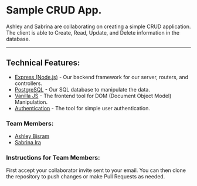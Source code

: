 # Sample CRUD App.

Ashley and Sabrina are collaborating on creating a simple CRUD application. The client is able to Create, Read, Update, and Delete information in the database.

---
## Technical Features:
- [Express (Node.js)](https://expressjs.com/) - Our backend framework for our server, routers, and controllers.
- [PostgreSQL](#) - Our SQL database to manipulate the data.
- [Vanilla JS](#) - The frontend tool for DOM (Document Object Model) Manipulation.
- [Authentication](#) - The tool for simple user authentication.

### Team Members:
- [Ashley Bisram](https://github.com/ashleybisram)
- [Sabrina Ira](https://github.com/sabrinaira)

### Instructions for Team Members:
First accept your collaborator invite sent to your email. You can then clone the repository to push changes or make Pull Requests as needed.  

